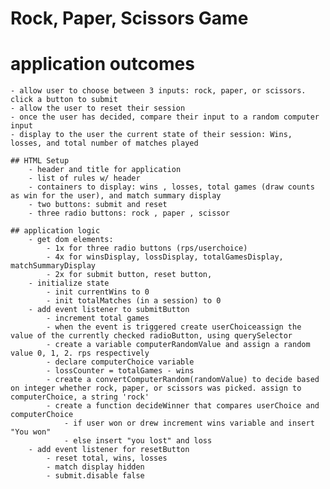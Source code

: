 # Rock, Paper, Scissors Game

# application outcomes
    - allow user to choose between 3 inputs: rock, paper, or scissors. click a button to submit
    - allow the user to reset their session
    - once the user has decided, compare their input to a random computer input
    - display to the user the current state of their session: Wins, losses, and total number of matches played

    ## HTML Setup
        - header and title for application
        - list of rules w/ header
        - containers to display: wins , losses, total games (draw counts as win for the user), and match summary display
        - two buttons: submit and reset
        - three radio buttons: rock , paper , scissor
    
    ## application logic
        - get dom elements:
            - 1x for three radio buttons (rps/userchoice)
            - 4x for winsDisplay, lossDisplay, totalGamesDisplay, matchSummaryDisplay
            - 2x for submit button, reset button, 
        - initialize state
            - init currentWins to 0
            - init totalMatches (in a session) to 0
        - add event listener to submitButton
            - increment total games
            - when the event is triggered create userChoiceassign the value of the currently checked radioButton, using querySelector
            - create a variable computerRandomValue and assign a random value 0, 1, 2. rps respectively
            - declare computerChoice variable
            - lossCounter = totalGames - wins
            - create a convertComputerRandom(randomValue) to decide based on integer whether rock, paper, or scissors was picked. assign to computerChoice, a string 'rock'
            - create a function decideWinner that compares userChoice and computerChoice
                - if user won or drew increment wins variable and insert "You won"
                - else insert "you lost" and loss
        - add event listener for resetButton
            - reset total, wins, losses
            - match display hidden
            - submit.disable false



